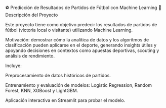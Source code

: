 ⚽ Predicción de Resultados de Partidos de Fútbol con Machine Learning
📌 Descripción del Proyecto

Este proyecto tiene como objetivo predecir los resultados de partidos de fútbol (victoria local o visitante) utilizando Machine Learning.

Motivación: demostrar cómo la analítica de datos y los algoritmos de clasificación pueden aplicarse en el deporte, generando insights útiles y apoyando decisiones en contextos como apuestas deportivas, scouting y análisis de rendimiento.

Incluye:

Preprocesamiento de datos históricos de partidos.

Entrenamiento y evaluación de modelos: Logistic Regression, Random Forest, KNN, XGBoost y LightGBM.

Aplicación interactiva en Streamlit para probar el modelo.
